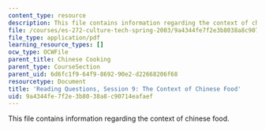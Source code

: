 ```yaml
---
content_type: resource
description: This file contains information regarding the context of chinese food.
file: /courses/es-272-culture-tech-spring-2003/9a4344fe7f2e3b8038a8c90714eafaef_MITES_272S03_q09.pdf
file_type: application/pdf
learning_resource_types: []
ocw_type: OCWFile
parent_title: Chinese Cooking
parent_type: CourseSection
parent_uid: 6d6fc1f9-64f9-8692-90e2-d22668206f68
resourcetype: Document
title: 'Reading Questions, Session 9: The Context of Chinese Food'
uid: 9a4344fe-7f2e-3b80-38a8-c90714eafaef
---
```

This file contains information regarding the context of chinese food.

